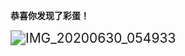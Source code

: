 **恭喜你发现了彩蛋！**

<img src="https://www.helloimg.com/images/2020/12/06/IMG_20200630_054933d1bd9609f93a31bb.jpg" alt="IMG_20200630_054933" style="zoom:150%;" />